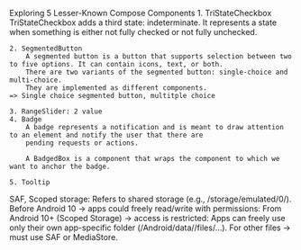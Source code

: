 Exploring 5 Lesser-Known Compose Components
	1. TriStateCheckbox
		TriStateCheckbox adds a third state: indeterminate. It represents a state when something is either not fully checked or 
		not fully unchecked.
		
	2. SegmentedButton
		A segmented button is a button that supports selection between two to five options. It can contain icons, text, or both.
		There are two variants of the segmented button: single-choice and multi-choice. 
		They are implemented as different components.
	=> Single choice segmented button, multitple choice

	3. RangeSlider: 2 value
	4. Badge
		A badge represents a notification and is meant to draw attention to an element and notify the user that there are 
		pending requests or actions.

		A BadgedBox is a component that wraps the component to which we want to anchor the badge.

	5. Tooltip
		
SAF, Scoped storage:
	Refers to shared storage (e.g., /storage/emulated/0/).
	Before Android 10 → apps could freely read/write with permissions:
	<uses-permission android:name="android.permission.READ_EXTERNAL_STORAGE"/>
	<uses-permission android:name="android.permission.WRITE_EXTERNAL_STORAGE"/>
	From Android 10+ (Scoped Storage) → access is restricted:
	Apps can freely use only their own app-specific folder (/Android/data/<package>/files/…).
	For other files → must use SAF or MediaStore.